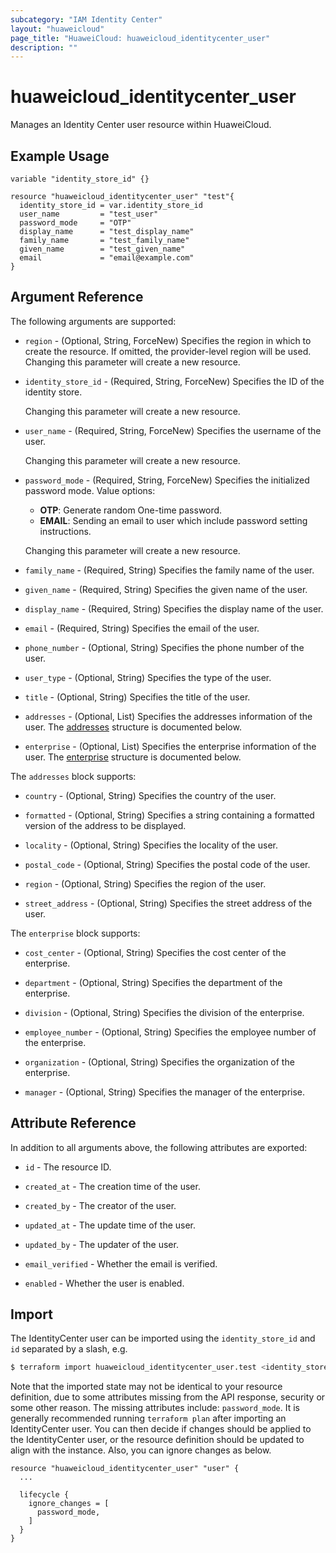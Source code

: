 ```yaml
---
subcategory: "IAM Identity Center"
layout: "huaweicloud"
page_title: "HuaweiCloud: huaweicloud_identitycenter_user"
description: ""
---
```


# huaweicloud_identitycenter_user

Manages an Identity Center user resource within HuaweiCloud.

## Example Usage

```hcl
variable "identity_store_id" {}

resource "huaweicloud_identitycenter_user" "test"{
  identity_store_id = var.identity_store_id
  user_name         = "test_user"
  password_mode     = "OTP"
  display_name      = "test_display_name"
  family_name       = "test_family_name"
  given_name        = "test_given_name"
  email             = "email@example.com"
}
```

## Argument Reference

The following arguments are supported:

* `region` - (Optional, String, ForceNew) Specifies the region in which to create the resource.
  If omitted, the provider-level region will be used. Changing this parameter will create a new resource.

* `identity_store_id` - (Required, String, ForceNew) Specifies the ID of the identity store.

  Changing this parameter will create a new resource.

* `user_name` - (Required, String, ForceNew) Specifies the username of the user.

  Changing this parameter will create a new resource.

* `password_mode` - (Required, String, ForceNew) Specifies the initialized password mode. Value options:
  + **OTP**: Generate random One-time password.
  + **EMAIL**: Sending an email to user which include password setting instructions.

  Changing this parameter will create a new resource.

* `family_name` - (Required, String) Specifies the family name of the user.

* `given_name` - (Required, String) Specifies the given name of the user.

* `display_name` - (Required, String) Specifies the display name of the user.

* `email` - (Required, String) Specifies the email of the user.

* `phone_number` - (Optional, String) Specifies the phone number of the user.

* `user_type` - (Optional, String) Specifies the type of the user.

* `title` - (Optional, String) Specifies the title of the user.

* `addresses` - (Optional, List) Specifies the addresses information of the user.
  The [addresses](#addresses_struct) structure is documented below.

* `enterprise` - (Optional, List) Specifies the enterprise information of the user.
  The [enterprise](#enterprise_struct) structure is documented below.

<a name="addresses_struct"></a>
The `addresses` block supports:

* `country` - (Optional, String) Specifies the country of the user.

* `formatted` - (Optional, String) Specifies a string containing a formatted version of the address to be displayed.

* `locality` - (Optional, String) Specifies the locality of the user.

* `postal_code` - (Optional, String) Specifies the postal code of the user.

* `region` - (Optional, String) Specifies the region of the user.

* `street_address` - (Optional, String) Specifies the street address of the user.

<a name="enterprise_struct"></a>
The `enterprise` block supports:

* `cost_center` - (Optional, String) Specifies the cost center of the enterprise.

* `department` - (Optional, String) Specifies the department of the enterprise.

* `division` - (Optional, String) Specifies the division of the enterprise.

* `employee_number` - (Optional, String) Specifies the employee number of the enterprise.

* `organization` - (Optional, String) Specifies the organization of the enterprise.

* `manager` - (Optional, String) Specifies the manager of the enterprise.

## Attribute Reference

In addition to all arguments above, the following attributes are exported:

* `id` - The resource ID.

* `created_at` - The creation time of the user.

* `created_by` - The creator of the user.

* `updated_at` - The update time of the user.

* `updated_by` - The updater of the user.

* `email_verified` - Whether the email is verified.

* `enabled` - Whether the user is enabled.

## Import

The IdentityCenter user can be imported using the `identity_store_id` and `id` separated by a slash, e.g.

```bash
$ terraform import huaweicloud_identitycenter_user.test <identity_store_id>/<id>
```

Note that the imported state may not be identical to your resource definition, due to some attributes missing from the
API response, security or some other reason. The missing attributes include: `password_mode`. It is generally
recommended running `terraform plan` after importing an IdentityCenter user. You can then decide if changes should be
applied to the IdentityCenter user, or the resource definition should be updated to align with the instance. Also, you
can ignore changes as below.

```hcl
resource "huaweicloud_identitycenter_user" "user" {
  ...

  lifecycle {
    ignore_changes = [
      password_mode,
    ]
  }
}
```
